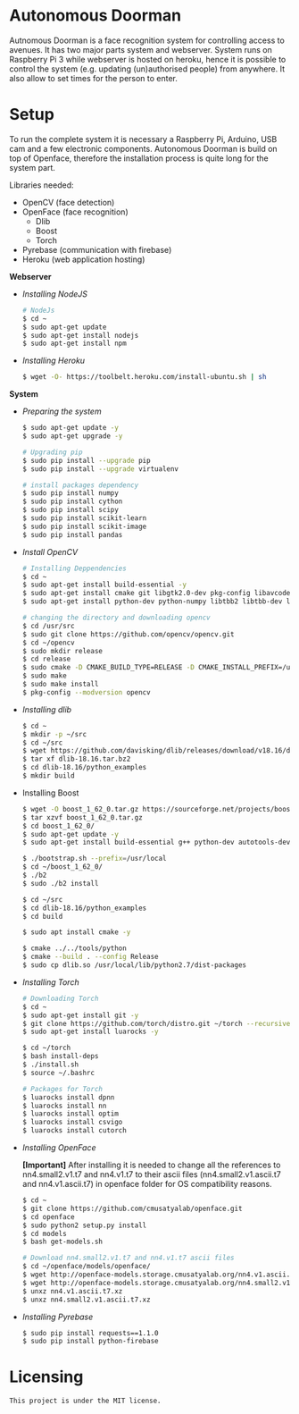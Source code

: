 # Autonomous Doorman

Autnomous Doorman is a face recognition system for controlling access to avenues. It has two major parts system and webserver. System runs on Raspberry Pi 3 while webserver is hosted on heroku, hence it is possible to control the system (e.g. updating (un)authorised people) from anywhere. It also allow to set times for the person to enter.

# Setup

To run the complete system it is necessary a Raspberry Pi, Arduino, USB cam and a few electronic components.
Autonomous Doorman is build on top of Openface, therefore the installation process is quite long for the system part.

Libraries needed:
    
- OpenCV    (face detection)
- OpenFace  (face recognition)
    - Dlib
    - Boost
    - Torch
- Pyrebase  (communication with firebase)
- Heroku    (web application hosting)

**Webserver**

- *Installing NodeJS*
    ```sh
    # NodeJs
    $ cd ~
    $ sudo apt-get update
    $ sudo apt-get install nodejs
    $ sudo apt-get install npm
    ```

- *Installing Heroku*
    ```sh
    $ wget -O- https://toolbelt.heroku.com/install-ubuntu.sh | sh
    ```
**System**
    
- *Preparing the system*
    ```sh
    $ sudo apt-get update -y
    $ sudo apt-get upgrade -y
    
    # Upgrading pip
    $ sudo pip install --upgrade pip 
    $ sudo pip install --upgrade virtualenv 
    
    # install packages dependency
    $ sudo pip install numpy
    $ sudo pip install cython
    $ sudo pip install scipy
    $ sudo pip install scikit-learn
    $ sudo pip install scikit-image
    $ sudo pip install pandas
    ```

- *Install OpenCV*
    ```sh
    # Installing Deppendencies
    $ cd ~
    $ sudo apt-get install build-essential -y
    $ sudo apt-get install cmake git libgtk2.0-dev pkg-config libavcodec-dev libavformat-dev libswscale-dev -y
    $ sudo apt-get install python-dev python-numpy libtbb2 libtbb-dev libjpeg-dev libpng-dev libtiff-dev libjasper-dev libdc1394-22-dev -y
    
    # changing the directory and downloading opencv
    $ cd /usr/src
    $ sudo git clone https://github.com/opencv/opencv.git
    $ cd ~/opencv
    $ sudo mkdir release
    $ cd release
    $ sudo cmake -D CMAKE_BUILD_TYPE=RELEASE -D CMAKE_INSTALL_PREFIX=/usr/local ..
    $ sudo make
    $ sudo make install
    $ pkg-config --modversion opencv
    ```

- *Installing dlib*
    ```sh
    $ cd ~
    $ mkdir -p ~/src
    $ cd ~/src
    $ wget https://github.com/davisking/dlib/releases/download/v18.16/dlib-18.16.tar.bz2
    $ tar xf dlib-18.16.tar.bz2
    $ cd dlib-18.16/python_examples
    $ mkdir build
    ```
- Installing Boost
    ```sh
    $ wget -O boost_1_62_0.tar.gz https://sourceforge.net/projects/boost/files/boost/1.62.0/boost_1_62_0.tar.gz/download
    $ tar xzvf boost_1_62_0.tar.gz
    $ cd boost_1_62_0/
    $ sudo apt-get update -y
    $ sudo apt-get install build-essential g++ python-dev autotools-dev libicu-dev build-essential libbz2-dev libboost-all-dev -y
    
    $ ./bootstrap.sh --prefix=/usr/local
    $ cd ~/boost_1_62_0/
    $ ./b2
    $ sudo ./b2 install
    
    $ cd ~/src
    $ cd dlib-18.16/python_examples
    $ cd build
    
    $ sudo apt install cmake -y
    
    $ cmake ../../tools/python
    $ cmake --build . --config Release
    $ sudo cp dlib.so /usr/local/lib/python2.7/dist-packages
    ```

- *Installing Torch*
    ```sh
    # Downloading Torch
    $ cd ~
    $ sudo apt-get install git -y
    $ git clone https://github.com/torch/distro.git ~/torch --recursive
    $ sudo apt-get install luarocks -y
    
    $ cd ~/torch
    $ bash install-deps
    $ ./install.sh
    $ source ~/.bashrc
    
    # Packages for Torch
    $ luarocks install dpnn 
    $ luarocks install nn
    $ luarocks install optim
    $ luarocks install csvigo
    $ luarocks install cutorch
    ```
    
- *Installing OpenFace*
    
    **[Important]** After installing it is needed to change all the references to nn4.small2.v1.t7 and nn4.v1.t7 to their ascii files (nn4.small2.v1.ascii.t7 and nn4.v1.ascii.t7) in openface folder for OS compatibility reasons.
    ```sh
    $ cd ~
    $ git clone https://github.com/cmusatyalab/openface.git
    $ cd openface
    $ sudo python2 setup.py install
    $ cd models
    $ bash get-models.sh
    
    # Download nn4.small2.v1.t7 and nn4.v1.t7 ascii files
    $ cd ~/openface/models/openface/
    $ wget http://openface-models.storage.cmusatyalab.org/nn4.v1.ascii.t7.xz
    $ wget http://openface-models.storage.cmusatyalab.org/nn4.small2.v1.ascii.t7.xz
    $ unxz nn4.v1.ascii.t7.xz
    $ unxz nn4.small2.v1.ascii.t7.xz
    ```

- *Installing Pyrebase*
    ```sh
    $ sudo pip install requests==1.1.0
    $ sudo pip install python-firebase
    ```

# Licensing
    This project is under the MIT license.

    
    


